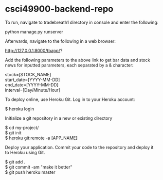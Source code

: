 # csci49900-backend-repo
To run, navigate to tradebreath1 directory in console and enter the following:  
  
python manage.py runserver  
  
Afterwards, navigate to the following in a web browser:  
  
http://127.0.0.1:8000/tbapp/?  
  
Add the following parameters to the above link to get bar data and stock news for inputted parameters, each separated by a & character:  
  
stock=[STOCK_NAME]  
start_date=[YYYY-MM-DD]  
end_date=[YYYY-MM-DD]  
interval=[Day/Minute/Hour]  
  
To deploy online, use Heroku Git. Log in to your Heroku account:  
  
$ heroku login  

Initialize a git repository in a new or existing directory  

$ cd my-project/  
$ git init  
$ heroku git:remote -a [APP_NAME]    
  
Deploy your application. Commit your code to the repository and deploy it to Heroku using Git.  
  
$ git add .  
$ git commit -am "make it better"  
$ git push heroku master  
